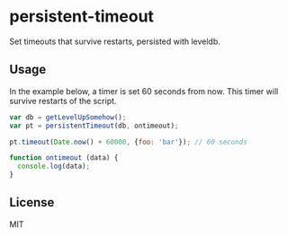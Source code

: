# persistent-timeout

Set timeouts that survive restarts, persisted with leveldb.

## Usage

In the example below, a timer is set 60 seconds from now. This timer will survive restarts of the script.

```js
var db = getLevelUpSomehow();
var pt = persistentTimeout(db, ontimeout);

pt.timeout(Date.now() + 60000, {foo: 'bar'}); // 60 seconds

function ontimeout (data) {
  console.log(data);
}
```

## License

MIT

